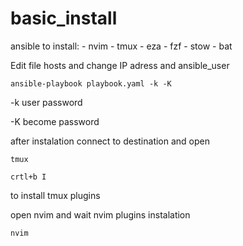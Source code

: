 # basic_install

ansible to install: - nvim - tmux - eza - fzf - stow - bat

Edit file hosts and change IP adress and ansible_user

`ansible-playbook playbook.yaml -k -K`

-k user password

-K become password

after instalation connect to destination and open

`tmux`

`crtl+b I`

to install tmux plugins

open nvim and wait nvim plugins instalation

`nvim`
